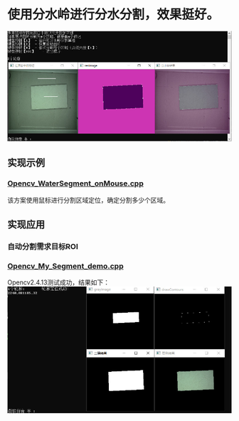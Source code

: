 # 使用分水岭进行分水分割，效果挺好。
![image](https://github.com/DJdongbudong/CPP_Opencv/blob/master/Segment/WaterSeg/%E5%88%86%E6%B0%B4%E5%B2%AD%E6%95%88%E6%9E%9C.jpg)
## 实现示例
### [Opencv_WaterSegment_onMouse.cpp](https://github.com/DJdongbudong/CPP_Opencv/blob/master/Segment/WaterSeg/Opencv_WaterSegment_onMouse.cpp)
  该方案使用鼠标进行分割区域定位，确定分割多少个区域。
## 实现应用
### 自动分割需求目标ROI
### [Opencv_My_Segment_demo.cpp](https://github.com/DJdongbudong/CPP_Opencv/blob/master/Segment/WaterSeg/Opencv_My_Segment_demo.cpp)
Opencv2.4.13测试成功，结果如下：
![image](https://github.com/DJdongbudong/CPP_Opencv/blob/master/Segment/WaterSeg/%E5%88%86%E6%B0%B4%E5%B2%AD%E5%BA%94%E7%94%A8%E6%95%88%E6%9E%9C.jpg)
